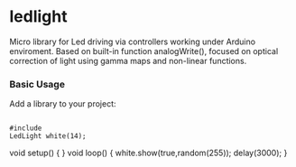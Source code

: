 # ledlight

Micro library for Led driving via controllers working under Arduino enviroment.
Based on built-in function analogWrite(), focused on optical correction of light using gamma maps and non-linear functions.


<h3>Basic Usage</h3>

Add a library to your project:
<pre><code>
#include <LedLight.h>
LedLight white(14);</code></pre>

void setup() {  }
void loop() {
  white.show(true,random(255));
  delay(3000);
}</code></pre>
